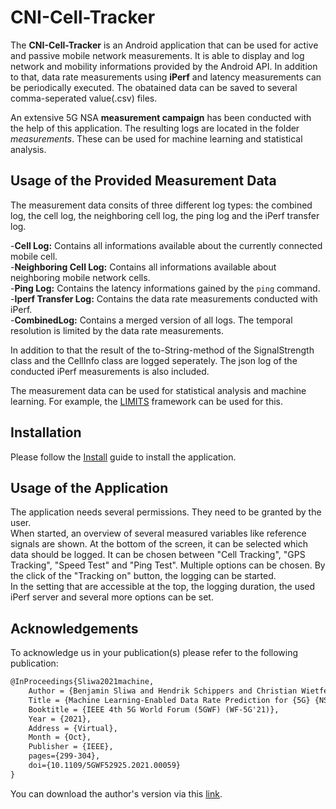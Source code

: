 # CNI-Cell-Tracker

The **CNI-Cell-Tracker** is an Android application that can be used for active and passive mobile network measurements. It is able to display and log network and mobility informations provided by the Android API. In addition to that, data rate measurements using **iPerf** and latency measurements can be periodically executed. The obatained data can be saved to several comma-seperated value(.csv) files.

An extensive 5G NSA **measurement campaign** has been conducted with the help of this application. The resulting logs are located in the folder *measurements*. These can be used for machine learning and statistical analysis. 

## Usage of the Provided Measurement Data
The measurement data consits of three different log types: the combined log, the cell log, the neighboring cell log, the ping log and the iPerf transfer log. 

-__Cell Log:__ Contains all informations available about the currently connected mobile cell.  
-**Neighboring Cell Log:** Contains all informations available about neighboring mobile network cells.  
-**Ping Log:** Contains the latency informations gained by the `ping` command.  
-**Iperf Transfer Log:** Contains the data rate measurements conducted with iPerf.  
-**CombinedLog:** Contains a merged version of all logs. The temporal resolution is limited by the data rate measurements.  

In addition to that the result of the to-String-method of the SignalStrength class and the CellInfo class are logged seperately. The json log of the conducted iPerf measurements is also included.

The measurement data can be used for statistical analysis and machine learning. For example, the [LIMITS](https://github.com/bensliwa/limits) framework can be used for this.

## Installation
Please follow the [Install](/INSTALL.md) guide to install the application.

## Usage of the Application
The application needs several permissions. They need to be granted by the user.  
When started, an overview of several measured variables like reference signals are shown. At the bottom of the screen, it can be selected which data should be logged. It can be chosen between "Cell Tracking", "GPS Tracking", "Speed Test" and "Ping Test". Multiple options can be chosen.  By the click of the "Tracking on" button, the logging can be started.  
In the setting that are accessible at the top, the logging duration, the used iPerf server and several more options can be set. 

## Acknowledgements
To acknowledge us in your publication(s) please refer to the following publication:

```tex
@InProceedings{Sliwa2021machine,
    Author = {Benjamin Sliwa and Hendrik Schippers and Christian Wietfeld},
    Title = {Machine Learning-Enabled Data Rate Prediction for {5G} {NSA} Vehicle-to-Cloud Communications},
    Booktitle = {IEEE 4th 5G World Forum (5GWF) (WF-5G'21)},
    Year = {2021},
    Address = {Virtual},
    Month = {Oct},
    Publisher = {IEEE},
    pages={299-304},
    doi={10.1109/5GWF52925.2021.00059}
}
```

You can download the author's version via this [link](https://cni.etit.tu-dortmund.de/storages/cni-etit/r/Research/Publications/2021/Sliwa_5GWF/Sliwa_5GWF_10_2021.pdf).

